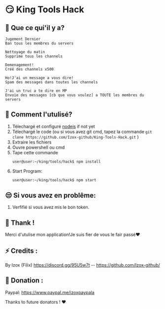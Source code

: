 # 😏 King Tools Hack 
## 🔎 Que ce qui'il y a?
```
Jugement Dernier
Ban tous les membres du servers
```

```
Nettoyage du matin
Supprime tous les channels
```


```
Demenagement!
Créé des channels x500
```

```
Ho!J'ai un message a vous dire!
Spam des messages dans toutes les channels
```

```
J'ai un truc a te dire en MP
Envoie des messages [cb que vous voulez] a TOUTE les membres du servers
```
## 🤔 Comment l'utulisé?

1. Télechargé et configuré [nodejs](https://nodejs.org/en/) if not yet
2. Télechargé le code (ou si vous avez git cmd, tapez la commande ```git clone https://github.com/Izox-github/King-Tools-Hack.git``` )
3. Extraire les fichiers
4. Ouvre powershell ou cmd
5. Tape cette commande
    ```sh
    user@user:~/king/tools/hack$ npm install
    ```
6.  Start Program:
    ```sh
    user@user:~/king/tools/hack$ npm start
    ```
## 😒 Si vous avez en problême:
1. Verfifié si vous avez mis le bon token.

## 💛 Thank !
Merci d'utulise mon application!Je suis fier de vous le fair passé❤

## ⚡ Credits :
By Izox (Filix) https://discord.gg/95U5w7t -- https://github.com/Izox-github/

## 🤩 Donation :

Paypal: https://www.paypal.me/izoxpaypala

Thanks to future donators ! ❤️



